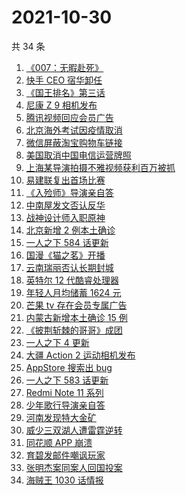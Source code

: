 # 2021-10-30

共 34 条

<!-- BEGIN -->
<!-- 最后更新时间 Sat Oct 30 2021 16:15:16 GMT+0800 (China Standard Time) -->

1. [《007：无暇赴死》](https://www.zhihu.com/search?q=007)
1. [快手 CEO 宿华卸任](https://www.zhihu.com/search?q=快手)
1. [《国王排名》第三话](https://www.zhihu.com/search?q=国王排名)
1. [尼康 Z 9 相机发布](https://www.zhihu.com/search?q=尼康z9)
1. [腾讯视频回应会员广告](https://www.zhihu.com/search?q=腾讯视频)
1. [北京海外考试因疫情取消](https://www.zhihu.com/search?q=北京海外考试)
1. [微信屏蔽淘宝购物车链接](https://www.zhihu.com/search?q=淘宝购物车)
1. [美国取消中国电信运营牌照](https://www.zhihu.com/search?q=电信运营牌照)
1. [上海某导演拍摄不雅视频获利百万被抓](https://www.zhihu.com/search?q=爱情公寓)
1. [易建联复出首场比赛](https://www.zhihu.com/search?q=易建联)
1. [《入殓师》导演亲自答](https://www.zhihu.com/search?q=入殓师)
1. [中南屋发文否认反华](https://www.zhihu.com/search?q=中南屋)
1. [战神设计师入职原神](https://www.zhihu.com/search?q=原神)
1. [北京新增 2 例本土确诊](https://www.zhihu.com/search?q=北京疫情)
1. [一人之下 584 话更新](https://www.zhihu.com/search?q=一人之下)
1. [国漫《猫之茗》开播](https://www.zhihu.com/search?q=猫之茗)
1. [云南瑞丽否认长期封城](https://www.zhihu.com/search?q=瑞丽)
1. [英特尔 12 代酷睿处理器](https://www.zhihu.com/search?q=12代酷睿)
1. [年轻人月均储蓄 1624 元](https://www.zhihu.com/search?q=年轻人储蓄)
1. [芒果 tv 存在会员专属广告](https://www.zhihu.com/search?q=芒果tv)
1. [内蒙古新增本土确诊 15 例](https://www.zhihu.com/search?q=内蒙古疫情)
1. [《披荆斩棘的哥哥》成团](https://www.zhihu.com/search?q=披荆斩棘的哥哥)
1. [一人之下 4 更新](https://www.zhihu.com/search?q=一人之下第四季)
1. [大疆 Action 2 运动相机发布](https://www.zhihu.com/search?q=大疆运动相机)
1. [AppStore 搜索出 bug](https://www.zhihu.com/search?q=appstore)
1. [一人之下 583 话更新](https://www.zhihu.com/search?q=一人之下)
1. [Redmi Note 11 系列](https://www.zhihu.com/search?q=红米note11)
1. [少年歌行导演亲自答](https://www.zhihu.com/search?q=少年歌行)
1. [河南发现特大金矿](https://www.zhihu.com/search?q=河南金矿)
1. [威少三双湖人遭雷霆逆转](https://www.zhihu.com/search?q=湖人)
1. [同花顺 APP 崩溃](https://www.zhihu.com/search?q=同花顺)
1. [育碧发邮件嘲讽玩家](https://www.zhihu.com/search?q=育碧)
1. [张明杰案同案人回国投案](https://www.zhihu.com/search?q=张明杰案)
1. [海贼王 1030 话情报](https://www.zhihu.com/search?q=海贼王)

<!-- END -->

